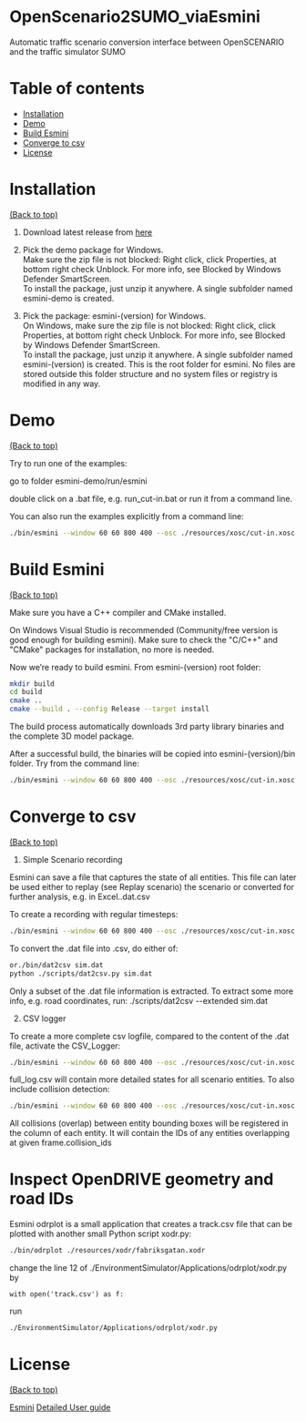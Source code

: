 # OpenScenario2SUMO_viaEsmini
Automatic traffic scenario conversion interface between OpenSCENARIO and the traffic simulator SUMO


# Table of contents


- [Installation](#installation)
- [Demo](#demo)
- [Build Esmini](#build-esmini)
- [Converge to csv](#converge-to-csv)
- [License](#license)


# Installation

[(Back to top)](#table-of-contents)


1. Download latest release from [here](https://github.com/esmini/esmini/releases/latest)


2. Pick the demo package for Windows.  
Make sure the zip file is not blocked: Right click, click Properties, at bottom right check Unblock. For more info, see Blocked by Windows Defender SmartScreen.  
To install the package, just unzip it anywhere. A single subfolder named esmini-demo is created.  


4. Pick the package: esmini-(version) for Windows.   
On Windows, make sure the zip file is not blocked: Right click, click Properties, at bottom right check Unblock. For more info, see Blocked by Windows Defender SmartScreen.  
To install the package, just unzip it anywhere. A single subfolder named esmini-(version) is created. This is the root folder for esmini. No files are stored outside this folder structure and no system files or registry is modified in any way.  



# Demo

[(Back to top)](#table-of-contents)


Try to run one of the examples:  

go to folder esmini-demo/run/esmini  

double click on a .bat file, e.g. run_cut-in.bat or run it from a command line.  

You can also run the examples explicitly from a command line:  
```sh
./bin/esmini --window 60 60 800 400 --osc ./resources/xosc/cut-in.xosc
```


# Build Esmini
[(Back to top)](#table-of-contents)


Make sure you have a C++ compiler and CMake installed.  

On Windows Visual Studio is recommended (Community/free version is good enough for building esmini). Make sure to check the "C/C++" and "CMake" packages for installation, no more is needed.  

Now we’re ready to build esmini. From esmini-(version) root folder:  

```sh
mkdir build
cd build
cmake ..
cmake --build . --config Release --target install
```
The build process automatically downloads 3rd party library binaries and the complete 3D model package.  

After a successful build, the binaries will be copied into esmini-(version)/bin folder. Try from the command line:  
```sh
./bin/esmini --window 60 60 800 400 --osc ./resources/xosc/cut-in.xosc
```

# Converge to csv
[(Back to top)](#table-of-contents)

1. Simple Scenario recording   

Esmini can save a file that captures the state of all entities. This file can later be used either to replay (see Replay scenario) the scenario or converted for further analysis, e.g. in Excel..dat.csv  

To create a recording with regular timesteps:  
```sh
./bin/esmini --window 60 60 800 400 --osc ./resources/xosc/cut-in.xosc --fixed_timestep 0.05 --record sim.dat
```
To convert the .dat file into .csv, do either of:  
```sh
or./bin/dat2csv sim.dat
python ./scripts/dat2csv.py sim.dat
```
Only a subset of the .dat file information is extracted. To extract some more info, e.g. road coordinates, run: ./scripts/dat2csv --extended sim.dat  

2. CSV logger

To create a more complete csv logfile, compared to the content of the .dat file, activate the CSV_Logger:
```sh
./bin/esmini --window 60 60 800 400 --osc ./resources/xosc/cut-in.xosc --fixed_timestep 0.05 --csv_logger full_log.csv
```
full_log.csv will contain more detailed states for all scenario entities. To also include collision detection:
```sh
./bin/esmini --window 60 60 800 400 --osc ./resources/xosc/cut-in.xosc --fixed_timestep 0.05 --csv_logger full_log.csv --collision
```
All collisions (overlap) between entity bounding boxes will be registered in the column of each entity. It will contain the IDs of any entities overlapping at given frame.collision_ids

# Inspect OpenDRIVE geometry and road IDs


Esmini odrplot is a small application that creates a track.csv file that can be plotted with another small Python script xodr.py:
```sh
./bin/odrplot ./resources/xodr/fabriksgatan.xodr
```
change the line 12 of ./EnvironmentSimulator/Applications/odrplot/xodr.py by 
```
with open('track.csv') as f:
```
run 
```sh
./EnvironmentSimulator/Applications/odrplot/xodr.py
```


# License

[(Back to top)](#table-of-contents)


[Esmini](https://github.com/esmini/esmini.git)
[Detailed User guide](https://esmini.github.io)


